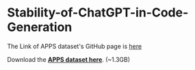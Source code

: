 # Stability-of-ChatGPT-in-Code-Generation

The Link of APPS dataset's GitHub page is [here](https://github.com/hendrycks/apps)

Download the [**APPS dataset here**](https://people.eecs.berkeley.edu/~hendrycks/APPS.tar.gz). (~1.3GB)
